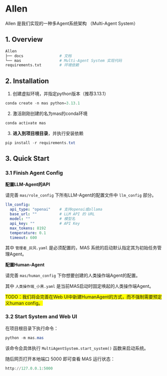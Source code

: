 # Allen

Allen 是我们实现的一种多Agent系统架构 （Multi-Agent System）



## 1. Overview

```python
Allen
├── docs				# 文档
└── mas					# Multi-Agent System 实现代码
requirements.txt		# 环境依赖
```





## 2. Installation

1. 创建虚拟环境，并指定python版本（推荐3.13.1）

```powershell
conda create -n mas python=3.13.1
```

2. 激活刚刚创建的名为mas的conda环境

```powershell
conda activate mas
```

3. **进入到项目根目录**，并执行安装依赖

```powershell
pip install -r requirements.txt
```



## 3. Quick Start

### 3.1 Finish Agent Config

**配置LLM-Agent的API**

请完善 `mas/role_config` 下所有LLM-Agent的配置文件中 `llm_config` 部分。

```yaml
llm_config:
  api_type: "openai"    # 支持openai或ollama
  base_url: ""			# LLM API 的 URL
  model: ""				# 模型名
  api_key: ""			# API Key
  max_tokens: 8192
  temperature: 0.1
  timeout: 600
```

其中 `管理者_灰风.yaml` 是必须配置的，MAS 系统的启动默认指定其为初始任务管理Agent。



**配置Human-Agent**

请完善 `mas/human_config` 下你想要创建的人类操作端Agent的配置。

其中 `人类操作端_小黑.yaml` 是当前MAS启动时固定唤起的人类操作端Agent。

<span style="background-color:yellow">TODO：我们将会完善在Web UI中新建HumanAgent的方式，而不强制需要预定义human config。</span>



### 3.2 Start System and Web UI

在项目根目录下执行命令：

```powershell
python -m mas.mas
```

该命令会具体执行 `MultiAgentSystem.start_system()` 函数来启动系统。

随后网页打开本地端口 5000 即可查看 MAS 运行状态：

```powershell
http://127.0.0.1:5000
```




